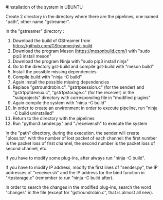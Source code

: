 #Installation of the system in UBUNTU

Create 2 directory in the directory where there are the pipelines, one named "path", other name "gstreamer".

In the "gstreamer" directory :

1. Download the build of GStreamer from https://github.com/GStreamer/gst-build 
2. Download the program Meson (https://mesonbuild.com/) with "sudo pip3 install meson"
3. Download the program Ninja with "sudo pip3 install ninja"
4. Go to the directory gst-build and compile gst-build with "meson build" 
5. Install the possible missing dependencies
6. Compile build with "ninja -C build"  
7. Again install the possible missing dependencies
8. Replace "gstroundrobin.c", "gstrtpsession.c" (for the sender) and "gstrtpptdemux.c", "gstrtpstorage.c" (for the receiver) in the "subprojects" directory with corresponding file in "modified plugins"
9. Again compile the system with "ninja -C build"
10. In order to create an environment in order to execute pipeline, run "ninja -C build uninstalled"
11. Return to the directory with the pipelines
12. Run "python3 sender.py" and "./receiver.sh" to execute the system

In the "path" directory, during the execution, the sender will create "ploss.txt" with the number of lost packet of each channel: the first number is the packet loss of first channel, the second number is the packet loss of second channel, etc.

If you have to modify some plug-ins, after always run "ninja -C build".

If you have to modify IP address, modify the first lines of "sender.py", the IP addresses of "receiver.sh" and the IP address for the bind function in "rtpstorage.c" (remember to run "ninja -C build after).

In order to search the changes in the modified plug-ins, search the word "changes" in the file (except for "gstroundrobin.c", that is almost all new).
